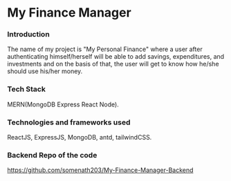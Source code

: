 # My Finance Manager

### Introduction

The name of my project is "My Personal Finance" where a user after authenticating himself/herself will be able to add savings, expenditures, and investments and on the basis of that, the user will get to know how he/she should use his/her money.

### Tech Stack
MERN(MongoDB Express React Node).

### Technologies and frameworks used
ReactJS, ExpressJS, MongoDB, antd, tailwindCSS.

### Backend Repo of the code
https://github.com/somenath203/My-Finance-Manager-Backend
